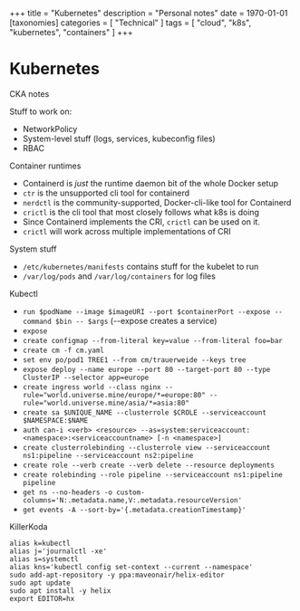 +++
title = "Kubernetes"
description = "Personal notes"
date = 1970-01-01
[taxonomies]
categories = [ "Technical" ]
tags = [ "cloud", "k8s", "kubernetes", "containers" ]
+++

# Kubernetes

CKA notes

Stuff to work on:

- NetworkPolicy
- System-level stuff (logs, services, kubeconfig files)
- RBAC

Container runtimes

- Containerd is _just_ the runtime daemon bit of the whole Docker setup
- `ctr` is the unsupported cli tool for containerd
- `nerdctl` is the community-supported, Docker-cli-like tool for Containerd
- `crictl` is the cli tool that most closely follows what k8s is doing
- Since Containerd implements the CRI, `crictl` can be used on it.
- `crictl` will work across multiple implementations of CRI

System stuff

- `/etc/kubernetes/manifests` contains stuff for the kubelet to run
- `/var/log/pods` and `/var/log/containers` for log files

Kubectl

- `run $podName --image $imageURI --port $containerPort --expose --command $bin -- $args` (--expose creates a service)
- `expose`
- `create configmap --from-literal key=value --from-literal foo=bar`
- `create cm -f cm.yaml`
- `set env po/pod1 TREE1 --from cm/trauerweide --keys tree`
- `expose deploy --name europe --port 80 --target-port 80 --type ClusterIP --selector app=europe`
- `create ingress world --class nginx --rule="world.universe.mine/europe/*=europe:80" --rule="world.universe.mine/asia/*=asia:80"`
- `create sa $UNIQUE_NAME --clusterrole $CROLE --serviceaccount $NAMESPACE:$NAME`
- `auth can-i <verb> <resource> --as=system:serviceaccount:<namespace>:<serviceaccountname> [-n <namespace>]`
- `create clusterrolebinding --clusterrole view --serviceaccount ns1:pipeline --serviceaccount ns2:pipeline`
- `create role --verb create --verb delete --resource deployments`
- `create rolebinding --role pipeline --serviceaccount ns1:pipeline pipeline`
- `get ns --no-headers -o custom-columns='N:.metadata.name,V:.metadata.resourceVersion'`
- `get events -A --sort-by='{.metadata.creationTimestamp}'`

KillerKoda

```shell
alias k=kubectl
alias j='journalctl -xe'
alias s=systemctl
alias kns='kubectl config set-context --current --namespace'
sudo add-apt-repository -y ppa:maveonair/helix-editor
sudo apt update
sudo apt install -y helix
export EDITOR=hx
```
